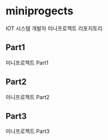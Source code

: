 # miniprogects
IOT 시스템 개발자 미니프로젝트 리포지토리

## Part1
미니프로젝트 Part1

## Part2
미니프로젝트 Part2

## Part3
미니프로젝트 Part3
